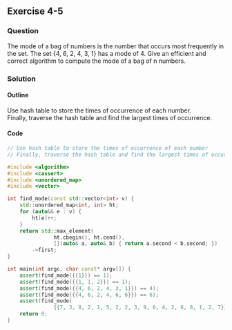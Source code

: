 ## Exercise 4-5

### Question

The mode of a bag of numbers is the number that occurs most frequently in
the set. The set {4, 6, 2, 4, 3, 1} has a mode of 4. Give an efficient and correct
algorithm to compute the mode of a bag of n numbers.



### Solution

#### Outline
Use hash table to store the times of occurrence of each number.  
Finally, traverse the hash table and find the largest times of occurrence.

#### Code

```cpp
// Use hash table to store the times of occurrence of each number
// Finally, traverse the hash table and find the largest times of occurrence

#include <algorithm>
#include <cassert>
#include <unordered_map>
#include <vector>

int find_mode(const std::vector<int> v) {
    std::unordered_map<int, int> ht;
    for (auto&& e : v) {
        ht[e]++;
    }
    return std::max_element(
               ht.cbegin(), ht.cend(),
               [](auto& a, auto& b) { return a.second < b.second; })
        ->first;
}

int main(int argc, char const* argv[]) {
    assert(find_mode({{1}}) == 1);
    assert(find_mode({{1, 1, 2}}) == 1);
    assert(find_mode({{4, 6, 2, 4, 3, 1}}) == 4);
    assert(find_mode({{4, 6, 2, 4, 6, 6}}) == 6);
    assert(find_mode(
               {{7, 3, 8, 2, 1, 5, 2, 2, 3, 9, 6, 4, 2, 6, 8, 1, 2, 7}}) == 2);
    return 0;
}

```